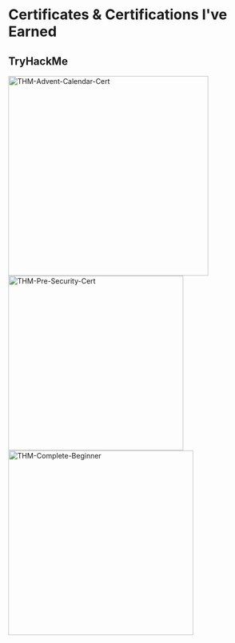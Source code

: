 # Certificates & Certifications I've Earned

## TryHackMe
<img src='https://i.postimg.cc/mZn4fx6J/THM-Advent-Calendar-Cert.png' border='0' width='400' alt='THM-Advent-Calendar-Cert'/> <img src='https://i.postimg.cc/7ZKZ2dzc/THM-Pre-Security-Cert.png' border='0' width='350' alt='THM-Pre-Security-Cert'/> <img src='https://i.postimg.cc/ryR43cqQ/THM-Complete-Beginner.png' border='0' width='370' alt='THM-Complete-Beginner'/>
